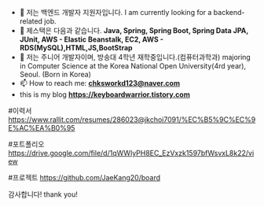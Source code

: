 - 🔭 저는 백엔드 개발자 지원자입니다. I am currently looking for a backend-related job.
- 🌱 제스택은 다음과 같습니다.  **Java, Spring, Spring Boot, Spring Data JPA, JUnit, AWS - Elastic Beanstalk, EC2, AWS - RDS(MySQL),HTML,JS,BootStrap**
- 📖 저는 주니어 개발자이며, 방송대 4학년 재학중입니다.(컴퓨터과학과)  majoring in Computer Science at the Korea National Open University(4rd year), Seoul. (Born in Korea)
- 📫 How to reach me: **chksworkd123@naver.com**
- this is my blog **https://keyboardwarrior.tistory.com**

#이력서
https://www.rallit.com/resumes/286023@jkchoi7091/%EC%B5%9C%EC%9E%AC%EA%B0%95

#포트폴리오
https://drive.google.com/file/d/1qWWlyPH8EC_EzVxzk1597bfWsvxL8k22/view

#프로젝트
https://github.com/JaeKang20/board


감사합니다!
thank you!
